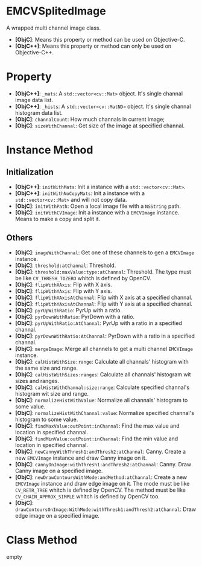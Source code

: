 # EMCVSplitedImage

A wrapped multi channel image class.

- **[ObjC]**: Means this property or method can be used on Objective-C.
- **[ObjC++]**: Means this property or method can only be used on Objective-C++.

# Property

- **[ObjC++]**: `_mats`: A `std::vector<cv::Mat>` object. It's single channal image data list.
- **[ObjC++]**: `_hists`: A `std::vector<cv::MatND>` object. It's single channal histogram data list.
- **[ObjC]**: `channalCount`: How much channals in current image;
- **[ObjC]**: `sizeWithChannal`: Get size of the image at specified channal.

# Instance Method

## Initialization

- **[ObjC++]**: `initWithMats`: Init a instance with a `std::vector<cv::Mat>`.
- **[ObjC++]**: `initWithNoCopyMats`: Init a instance with a `std::vector<cv::Mat>` and will not copy data.
- **[ObjC]**: `initWithPath`: Open a local image file with a `NSString` path.
- **[ObjC]**: `initWithCVImage`: Init a instance with a `EMCVImage` instance. Means to make a copy and split it.

## Others
- **[ObjC]**: `imageWithChannal`: Get one of these channels to gen a `EMCVImage` instance.
- **[ObjC]**: `threshold:atChannal`: Threshold.
- **[ObjC]**: `threshold:maxValue:type:atChannal`: Threshold. The type must be like `CV_THRESH_TOZERO` whitch is defined by OpenCV.
- **[ObjC]**: `flipWithXAxis`: Flip with X axis.
- **[ObjC]**: `flipWithYAxis`: Flip with Y axis.
- **[ObjC]**: `flipWithXAxisAtChannal`: Flip with X axis at a specified channal.
- **[ObjC]**: `flipWithYAxisAtChannal`: Flip with Y axis at a specified channal.
- **[ObjC]**: `pyrUpWithRatio`: PyrUp with a ratio.
- **[ObjC]**: `pyrDownWithRatio`: PyrDown with a ratio.
- **[ObjC]**: `pyrUpWithRatio:AtChannal`: PyrUp with a ratio in a specified channal.
- **[ObjC]**: `pyrDownWithRatio:AtChannal`: PyrDown with a ratio in a specified channal.
- **[ObjC]**: `mergeImage`: Merge all channels to get a multi channel `EMCVImage` instance.
- **[ObjC]**: `calHistWithSize:range`: Calculate all channals' histogram with the same size and range.
- **[ObjC]**: `calHistWithSizes:ranges`: Calculate all channals' histogram wit sizes and ranges.
- **[ObjC]**: `calHistWithChannal:size:range`: Calculate specified channal's histogram wit size and range. 
- **[ObjC]**: `normalizeHistWithValue`: Normalize all channals' histogram to some value.
- **[ObjC]**: `normalizeHistWithChannal:value`: Normalize specified channal's histogram to some value.
- **[ObjC]**: `findMaxValue:outPoint:inChannal`: Find the max value and location in specified channal.
- **[ObjC]**: `findMinValue:outPoint:inChannal`: Find the min value and location in specified channal.
- **[ObjC]**: `newCannyWithThresh1:andThresh2:atChannal`: Canny. Create a new `EMCVImage` instance and draw Canny image on it.
- **[ObjC]**: `cannyOnImage:withThresh1:andThresh2:atChannal`: Canny. Draw Canny image on a specified image.
- **[ObjC]**: `newDrawContoursWithMode:andMethod:atChannal`: Create a new `EMCVImage` instance and draw edge image on it. The mode must be like `CV_RETR_TREE` whitch is defined by OpenCV. The method must be like `CV_CHAIN_APPROX_SIMPLE` whitch is defined by OpenCV too.
- **[ObjC]**: `drawContoursOnImage:WithMode:withThresh1:andThresh2:atChannal`: Draw edge image on a specified image.

# Class Method

empty